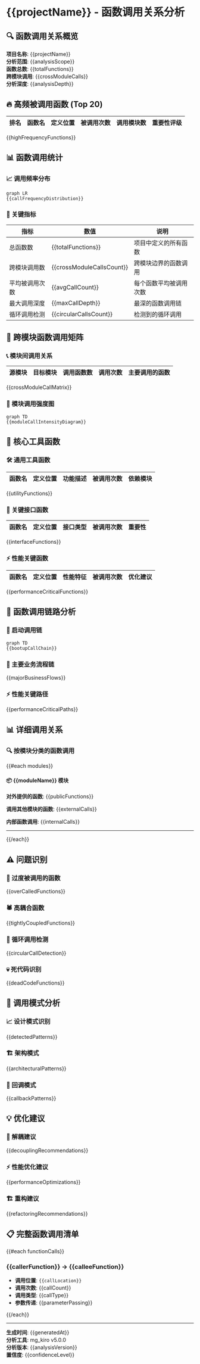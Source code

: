 # {{projectName}} - 函数调用关系分析

## 🔍 函数调用关系概览

**项目名称**: {{projectName}}  
**分析范围**: {{analysisScope}}  
**函数总数**: {{totalFunctions}}  
**跨模块调用**: {{crossModuleCalls}}  
**分析深度**: {{analysisDepth}}

## 🔥 高频被调用函数 (Top 20)

| 排名 | 函数名 | 定义位置 | 被调用次数 | 调用模块数 | 重要性评级 |
|------|--------|----------|------------|------------|------------|
{{highFrequencyFunctions}}

## 📊 函数调用统计

### 📈 调用频率分布

```mermaid
graph LR
{{callFrequencyDistribution}}
```

### 🎯 关键指标

| 指标 | 数值 | 说明 |
|------|------|------|
| 总函数数 | {{totalFunctions}} | 项目中定义的所有函数 |
| 跨模块调用数 | {{crossModuleCallsCount}} | 跨模块边界的函数调用 |
| 平均被调用次数 | {{avgCallCount}} | 每个函数平均被调用次数 |
| 最大调用深度 | {{maxCallDepth}} | 最深的函数调用链 |
| 循环调用检测 | {{circularCallsCount}} | 检测到的循环调用 |

## 🔗 跨模块函数调用矩阵

### 📞 模块间调用关系

| 源模块 | 目标模块 | 调用函数数 | 调用次数 | 主要调用的函数 |
|--------|----------|------------|----------|----------------|
{{crossModuleCallMatrix}}

### 🎯 模块调用强度图

```mermaid
graph TD
{{moduleCallIntensityDiagram}}
```

## 🌟 核心工具函数

### 🛠️ 通用工具函数

| 函数名 | 定义位置 | 功能描述 | 被调用次数 | 依赖模块 |
|--------|----------|----------|------------|----------|
{{utilityFunctions}}

### 🔌 关键接口函数

| 函数名 | 定义位置 | 接口类型 | 被调用次数 | 重要性 |
|--------|----------|----------|------------|--------|
{{interfaceFunctions}}

### ⚡ 性能关键函数

| 函数名 | 定义位置 | 性能特征 | 被调用次数 | 优化建议 |
|--------|----------|----------|------------|----------|
{{performanceCriticalFunctions}}

## 🔄 函数调用链路分析

### 🚀 启动调用链

```mermaid
graph TD
{{bootupCallChain}}
```

### 🔄 主要业务流程链

{{majorBusinessFlows}}

### ⚡ 性能关键路径

{{performanceCriticalPaths}}

## 📊 详细调用关系

### 🔍 按模块分类的函数调用

{{#each modules}}
#### 📦 {{moduleName}} 模块

**对外提供的函数**:
{{publicFunctions}}

**调用其他模块的函数**:
{{externalCalls}}

**内部函数调用**:
{{internalCalls}}

---
{{/each}}

## ⚠️ 问题识别

### 🚨 过度被调用的函数

{{overCalledFunctions}}

### 🕷️ 高耦合函数

{{tightlyCoupledFunctions}}

### 🔄 循环调用检测

{{circularCallDetection}}

### 💀 死代码识别

{{deadCodeFunctions}}

## 🎯 调用模式分析

### 📈 设计模式识别

{{detectedPatterns}}

### 🏗️ 架构模式

{{architecturalPatterns}}

### 🔀 回调模式

{{callbackPatterns}}

## 💡 优化建议

### 🔧 解耦建议

{{decouplingRecommendations}}

### ⚡ 性能优化建议

{{performanceOptimizations}}

### 🏗️ 重构建议

{{refactoringRecommendations}}

## 📋 完整函数调用清单

{{#each functionCalls}}
### {{callerFunction}} → {{calleeFunction}}
- **调用位置**: `{{callLocation}}`
- **调用次数**: {{callCount}}
- **调用类型**: {{callType}}
- **参数传递**: {{parameterPassing}}

{{/each}}

---

**生成时间**: {{generatedAt}}  
**分析工具**: mg_kiro v5.0.0  
**分析版本**: {{analysisVersion}}  
**置信度**: {{confidenceLevel}}